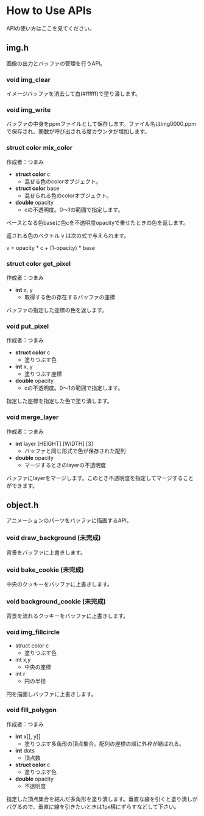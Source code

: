 # How to Use APIs

APIの使い方はここを見てください。



## img.h

画像の出力とバッファの管理を行うAPI。



### void img_clear

イメージバッファを消去して白(#ffffff)で塗り潰します。



### void img_write

バッファの中身をppmファイルとして保存します。ファイル名はimg0000.ppmで保存され、関数が呼び出される度カウンタが増加します。



### struct color mix_color

作成者：つまみ

- **struct color** c
  - 混ぜる色のcolorオブジェクト。
- **struct color** base
  - 混ぜられる色のcolorオブジェクト。
- **double** opacity
  - cの不透明度。0〜1の範囲で指定します。

ベースとなる色baseに色cを不透明度opacityで乗せたときの色を返します。

返される色のベクトル v は次の式で与えられます。

v = opacity * c + (1-opacity) * base


### struct color get_pixel

作成者：つまみ

- **int** x, y
  - 取得する色の存在するバッファの座標

バッファの指定した座標の色を返します。



### void put_pixel

作成者：つまみ

- **struct color** c
  - 塗りつぶす色
- **int** x, y
  - 塗りつぶす座標
- **double** opacity
  - cの不透明度。0〜1の範囲で指定します。

指定した座標を指定した色で塗り潰します。



### void merge_layer

作成者：つまみ

- **int** layer [HEIGHT] [WIDTH] [3]
  - バッファと同じ形式で色が保存された配列
- **double** opacity
  - マージするときのlayerの不透明度

バッファにlayerをマージします。このとき不透明度を指定してマージすることができます。



## object.h

アニメーションのパーツをバッファに描画するAPI。



### void draw_background (未完成)

背景をバッファに上書きします。



### void bake_cookie (未完成)

中央のクッキーをバッファに上書きします。



### void background_cookie (未完成)

背景を流れるクッキーをバッファに上書きします。



### void img_fillcircle

- struct color c
  - 塗りつぶす色
- int x,y
  - 中央の座標
- int r
  - 円の半径

円を描画しバッファに上書きします。



### void fill_polygon

作成者：つまみ

- **int** x[], y[]
  - 塗りつぶす多角形の頂点集合。配列の座標の順に外枠が結ばれる。
- **int** dots
  - 頂点数
- **struct color** c
  - 塗りつぶす色
- **double** opacity
  - 不透明度

指定した頂点集合を結んだ多角形を塗り潰します。垂直な線を引くと塗り潰しがバグるので、垂直に線を引きたいときは1px横にずらすなどして下さい。

